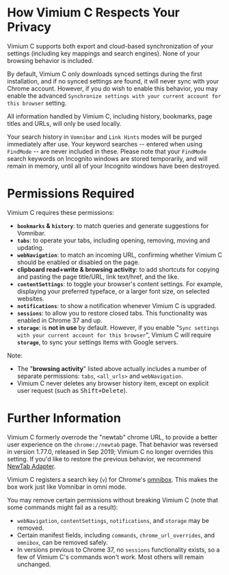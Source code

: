 How Vimium C Respects Your Privacy
==================================

Vimium C supports both export and cloud-based synchronization of your
settings (including key mappings and search engines). None of your browsing
behavior is included.

By default, Vimium C only downloads synced settings during the first
installation, and if no synced settings are found, it will never sync with your
Chrome account. However, if you do wish to enable this behavior, you may enable
the advanced `Synchronize settings with your current account for this browser`
setting.

All information handled by Vimium C, including history, bookmarks, page titles
and URLs, will only be used locally.

Your search history in `Vomnibar` and `Link Hints` modes will be purged
immediately after use. Your keyword searches -- entered when using `FindMode`
-- are never included in these. Please note that your `FindMode` search
keywords on Incognito windows are stored temporarily, and will remain in
memory, until all of your Incognito windows have been destroyed.


Permissions Required
====================

Vimium C requires these permissions:
* **`bookmarks` & `history`**: to match queries and generate suggestions for Vomnibar.
* **`tabs`**: to operate your tabs, including opening, removing, moving and updating.
* **`webNavigation`**: to match an incoming URL, confirming whether Vimium
  C should be enabled or disabled on the page.
* **clipboard read+write & browsing activity**: to add shortcuts for copying
  and pasting the page title/URL, link text/href, and the like.
* **`contentSettings`**: to toggle your browser's content settings. For
  example, displaying your preferred typeface, or a larger font size, on
  selected websites.
* **`notifications`**: to show a notification whenever Vimium C is upgraded.
* **`sessions`**: to allow you to restore closed tabs. This functionality was
  enabled in Chrome 37 and up.
* **`storage`**: is **not in use** by default. However, if you enable "`Sync settings
  with your current account for this browser`", Vimium C will require
  **`storage`**, to sync your settings items with Google servers.

Note:
* The "**browsing activity**" listed above actually includes a number of
  separate permissions: `tabs`, `<all_urls>` and `webNavigation`.
* Vimium C never deletes any browser history item, except on explicit user
  request (such as <kbd>Shift+Delete</kbd>).


Further Information
===================

Vimium C formerly overrode the "newtab" chrome URL, to provide a better user
experience on the `chrome://newtab` page. That behavior was reversed in version
1.77.0, released in Sep 2019; Vimium C no longer overrides this setting. If
you'd like to restore the previous behavior, we recommend [NewTab
Adapter](https://github.com/gdh1995/vimium-c-helpers/tree/master/newtab#readme).

Vimium C registers a search key (`v`) for Chrome's
[omnibox](https://developer.chrome.com/extensions/omnibox). This makes the box
work just like Vomnibar in omni mode.

You may remove certain permissions without breaking Vimium C (note that some
commands might fail as a result):
* `webNavigation`, `contentSettings`, `notifications`, and `storage` may be removed.
* Certain manifest fields, including `commands`, `chrome_url_overrides`, and
  `omnibox`, can be removed safely.
* In versions previous to Chrome 37, no `sessions` functionality exists, so
  a few of Vimium C's commands won't work. Most others will remain unchanged.
